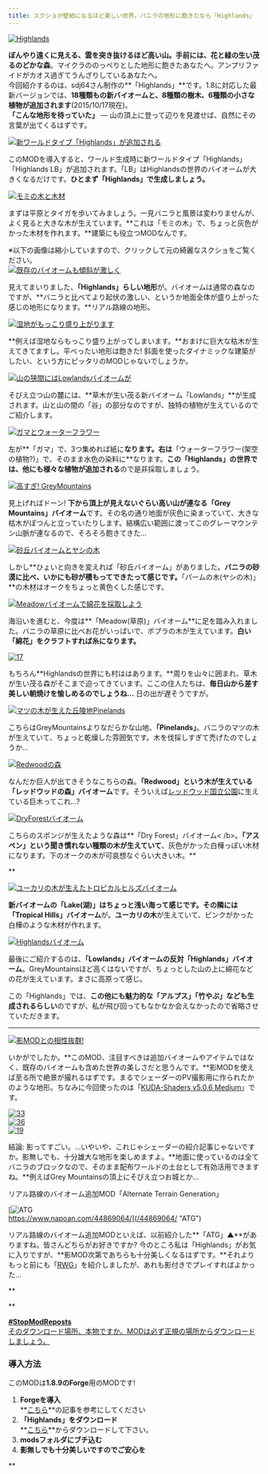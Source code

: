 ```yaml
---
title: スクショが壁紙になるほど美しい世界。バニラの地形に飽きたなら「Highlands」
---
```


[![Highlands](https://cdn-ak.f.st-hatena.com/images/fotolife/s/sasigume/20210208/20210208141511.jpg)](#5/d/5daa27f5.jpg "Highlands")

**ぼんやり遠くに見える、雲を突き抜けるほど高い山。手前には、花と緑の生い茂るのどかな森**。マイクラののっぺりとした地形に飽きたあなたへ。アンプリファイドがカオス過ぎてうんざりしているあなたへ。  
今回紹介するのは、sdj64さん制作の**「Highlands」**です。1.8に対応した最新バージョンでは、**18種類もの新バイオームと、8種類の樹木、6種類の小さな植物が追加されます**(2015/10/17現在)。  
**「こんな地形を待っていた」** ― 山の頂上に登って辺りを見渡せば、自然にその言葉が出てくるはずです。

[![新ワールドタイプ「Highlands」が追加される](https://cdn-ak.f.st-hatena.com/images/fotolife/s/sasigume/20210208/20210208175408.png)](#f/2/f252c586.png "新ワールドタイプ「Highlands」が追加される")

このMODを導入すると、ワールド生成時に新ワールドタイプ「Highlands」「Highlands LB」が追加されます。「LB」はHighlandsの世界のバイオームが大きくなるだけです。**ひとまず「Highlands」で生成しましょう。**

[![モミの木と木材](https://cdn-ak.f.st-hatena.com/images/fotolife/s/sasigume/20210208/20210208130902.png)](#1/7/177809b5.png "モミの木と木材")

まずは平原とタイガを歩いてみましょう。一見バニラと風景は変わりませんが、よく見ると大きな木が生えています。**これは「モミの木」で、ちょっと灰色がかった木材を作れます。**建築にも役立つMODなんです。

※以下の画像は縮小していますので、クリックして元の綺麗なスクショをご覧ください。  
[![既存のバイオームも傾斜が激しく](https://cdn-ak.f.st-hatena.com/images/fotolife/s/sasigume/20210208/20210208150245.png)](#8/8/880c1c7e.png "既存のバイオームも傾斜が激しく")

見えてまいりました、**「Highlands」らしい地形**が。バイオームは通常の森なのですが、**バニラと比べてより起伏の激しい、というか地面全体が盛り上がった感じの地形になります。**リアル路線の地形。

[![湿地がもっこり盛り上がります](https://cdn-ak.f.st-hatena.com/images/fotolife/s/sasigume/20210208/20210208160002.png)](#c/1/c13a05fd.png "湿地がもっこり盛り上がります")

**例えば湿地ならもっこり盛り上がってしまいます。**おまけに巨大な枯木が生えてきてますし。平べったい地形は飽きた! 斜面を使ったダイナミックな建築がしたい、という方にピッタリのMODじゃないでしょうか。

[![山の狭間にはLowlandsバイオームが](https://cdn-ak.f.st-hatena.com/images/fotolife/s/sasigume/20210208/20210208141608.png)](#5/e/5ecfa4a5.png "山の狭間にはLowlandsバイオームが")

そびえ立つ山の麓には、**草木が生い茂る新バイオーム「Lowlands」**が生成されます。山と山の間の「谷」の部分なのですが、独特の植物が生えているのでご紹介します。

[![ガマとウォーターフラワー](https://cdn-ak.f.st-hatena.com/images/fotolife/s/sasigume/20210208/20210208145206.png)](#7/f/7f239396.png "ガマとウォーターフラワー")

左が**「ガマ」で、3つ集めれば紙に**なります。右は**「ウォーターフラワー(架空の植物?)」で、そのまま水色の染料に**なります。**この「Highlands」の世界では、他にも様々な植物が追加される**ので是非採取しましょう。

[![高すぎ! GreyMountains](https://cdn-ak.f.st-hatena.com/images/fotolife/s/sasigume/20210208/20210208133523.png)](#3/8/38ae2baa.png "高すぎ! GreyMountains")

見上げればドーン! **下から頂上が見えないぐらい高い山が連なる「Grey Mountains」バイオーム**です。その名の通り地面が灰色に染まっていて、大きな枯木がぽつんと立っていたりします。結構広い範囲に渡ってこのグレーマウンテン山脈が連なるので、そろそろ飽きてきた…

[![砂丘バイオームとヤシの木](https://cdn-ak.f.st-hatena.com/images/fotolife/s/sasigume/20210208/20210208133436.png)](#3/8/381d7e96.png "砂丘バイオームとヤシの木")

しかし**ひょいと向きを変えれば「砂丘バイオーム」がありました。**バニラの砂漠に比べ、いかにも砂が積もってできたって感じです。**「パームの木(ヤシの木)」**の木材はオークをちょっと黄色くした感じです。

[![Meadowバイオームで綿花を採取しよう](https://cdn-ak.f.st-hatena.com/images/fotolife/s/sasigume/20210208/20210208150808.png)](#8/d/8d95ab1a.png "Meadowバイオームで綿花を採取しよう")

海沿いを進むと、今度は**「Meadow(草原)」バイオーム**に足を踏み入れました。バニラの草原に比べお花がいっぱいで、ポプラの木が生えています。**白い「綿花」をクラフトすれば糸になります。**

[![17](https://cdn-ak.f.st-hatena.com/images/fotolife/s/sasigume/20210208/20210208134655.png)](#4/3/43f161e3.png "17")

もちろん**Highlandsの世界にも村ははあります。**周りを山々に囲まれ、草木が生い茂る森がそこまで迫ってきています。ここの住人たちは、**毎日山から差す美しい朝焼けを愉しめるのでしょうね…** 日の出が遅そうですが。

[![マツの木が生えた丘陵地Pinelands](https://cdn-ak.f.st-hatena.com/images/fotolife/s/sasigume/20210208/20210208180401.png)](#f/a/faf7b20a.png "マツの木が生えた丘陵地Pinelands")

こちらはGreyMountainsよりなだらかな山地、**「Pinelands」**。バニラのマツの木が生えていて、ちょっと乾燥した雰囲気です。木を伐採しすぎて禿げたのでしょうか…

[![Redwoodの森](https://cdn-ak.f.st-hatena.com/images/fotolife/s/sasigume/20210208/20210208152615.png)](#9/f/9ffc2e3f.png "Redwoodの森")

なんだか巨人が出てきそうなこちらの森。**「Redwood」**という木が生えている**「レッドウッドの森」バイオーム**です。そういえば[レッドウッド国立公園](http://ja.wikipedia.org/wiki/%E3%83%AC%E3%83%83%E3%83%89%E3%82%A6%E3%83%83%E3%83%89%E5%9B%BD%E7%AB%8B%E5%85%AC%E5%9C%92)に生えている巨木ってこれ…?

[![DryForestバイオーム](https://cdn-ak.f.st-hatena.com/images/fotolife/s/sasigume/20210208/20210208125930.png)](#0/f/0f9d0636.png "DryForestバイオーム")

こちらのスポンジが生えたような森は**「Dry Forest」バイオーム< /b>。**「アスペン」という聞き慣れない種類の木が生えていて**、灰色がかった白樺っぽい木材になります。下のオークの木が可哀想なぐらい大きい木。**

**

[![ユーカリの木が生えたトロピカルヒルズバイオーム](https://cdn-ak.f.st-hatena.com/images/fotolife/s/sasigume/20210208/20210208160633.png)](#c/6/c692219e.png "ユーカリの木が生えたトロピカルヒルズバイオーム")

**新バイオームの「Lake(湖)」**はちょっと浅い海って感じです。その隣には**「Tropical Hills」バイオーム**が。**ユーカリの木**が生えていて、ピンクがかった白樺のような木材が作れます。

[![Highlandsバイオーム](https://cdn-ak.f.st-hatena.com/images/fotolife/s/sasigume/20210208/20210208155942.png)](#c/0/c08ee158.png "Highlandsバイオーム")

最後にご紹介するのは、**「Lowlands」バイオームの反対「Highlands」バイオーム**。GreyMountainsほど高くはないですが、ちょっとした山の上に綿花などの花が生えています。まさに高原って感じ。

この「Highlands」では、**この他にも魅力的な「アルプス」「竹やぶ」なども生成されるらしい**のですが、私が飛び回ってもなかなか会えなかったので省略させていただきます。

---

[![影MODとの相性抜群!](https://cdn-ak.f.st-hatena.com/images/fotolife/s/sasigume/20210208/20210208162156.png)](#d/7/d76137d4.png "影MODとの相性抜群!")

いかがでしたか。**このMOD、注目すべきは追加バイオームやアイテムではなく、既存のバイオームも含めた世界の美しさだと思うんです。**影MODを使えば至る所で絶景が撮れるはずです。まるでシェーダーのPV撮影用に作られたかのような地形。ちなみに今回使ったのは「[KUDA-Shaders v5.0.6 Medium](http://www.minecraftforum.net/forums/mapping-and-modding/minecraft-mods/1293662-kuda-shaders-v6-0-73-beta)」です。

[![33](https://cdn-ak.f.st-hatena.com/images/fotolife/s/sasigume/20210208/20210208140804.png)](#5/6/56f8d348.png "33")  
[![36](https://cdn-ak.f.st-hatena.com/images/fotolife/s/sasigume/20210208/20210208151653.png)](#9/6/965f7926.png "36")  
[![19](https://cdn-ak.f.st-hatena.com/images/fotolife/s/sasigume/20210208/20210208141849.png)](#6/0/60e9c865.png "19")

結論: 影ってすごい。…いやいや、これじゃシェーダーの紹介記事じゃないですか。影無しでも、十分雄大な地形を楽しめますよ。**地面に使っているのは全てバニラのブロックなので、そのまま配布ワールドの土台として有効活用できますね。**例えばGrey Mountainsの頂上にそびえ立つお城とか…

リアル路線のバイオーム追加MOD「Alternate Terrain Generation」

[![ATG](https://www.napoan.com/wp-content/uploads/imgs/3/1/31f717e5.png)  
https://www.napoan.com/44869064/](/44869064/ "ATG")

リアル路線のバイオーム追加MODといえば、以前紹介した**「ATG」▲**がありますね。皆さんどちらがお好きですか? 今のところ私は「Highlands」がお気に入りですが、**影MOD次第であちらも十分美しくなるはずです。**それよりもっと前にも「[RWG](/43051058/)」を紹介しましたが、あれも影付きでプレイすればよかった…

**

**

[**#StopModReposts**  
そのダウンロード場所、本物ですか。MODは必ず正規の場所からダウンロードしましょう。](https://www.napoan.com/stop-mod-reposts/)

### 導入方法

このMODは**1.8.9のForge**用のMODです!

1.  **Forgeを導入**  
    **[こちら](/new-way-to-install-mod/#forge-inst)**の記事を参考にしてください
2.  **「Highlands」をダウンロード**  
    **[こちら](http://www.minecraftforum.net/forums/mapping-and-modding/minecraft-mods/2494877-highlands-uncharted-territory-finally-for "「Caterpillar」のダウンロード")**からダウンロードして下さい。
3.  **modsフォルダにブチ込む**
4.  **影無しでも十分美しいですのでご安心を**





**
